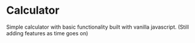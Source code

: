 # Calculator
Simple calculator with basic functionality built with vanilla javascript. (Still adding features as time goes on)
